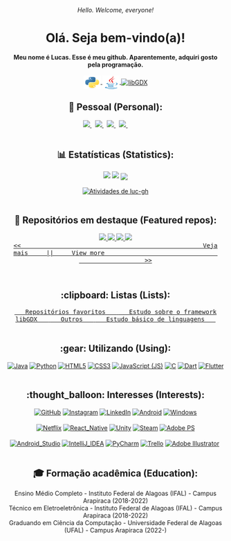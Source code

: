 <!-- Parágrafo de introdução -->
<p align="center"><i>Hello. Welcome, everyone!</i></p>
<h1 align="center">
  Olá. Seja bem-vindo(a)!
</h1>

<p align="center">
  <b>Meu nome é Lucas. Esse é meu github. Aparentemente, adquiri gosto pela programação.</b><br><br>
  <a href="#">
  <img align="center" title="Python" height="31" width="40" src="https://raw.githubusercontent.com/devicons/devicon/master/icons/python/python-original.svg">
  </a>
  <a href="#">
  <img align="center" title="Java" height="31" width="40" src="https://raw.githubusercontent.com/devicons/devicon/master/icons/java/java-original.svg">
  </a>
  <a href="https://libgdx.com/">
  <img align="center" title="libGDX" width="105" src="https://libgdx.com/assets/images/logo.png">
  </a>
</p>

<div></div>
<!-- Badges referentes a LinkedIn, Instagram e Gmail (contato) -->
<section align="center">
  <h2>👨 Pessoal (Personal): </h2>
  <a href="https://mail.google.com/mail/?view=cm&source=mailto&to=contatolucasoficial0@gmail.com" alt="Gmail" target="_blank">
    <img src="https://img.shields.io/badge/Email Profissional-F74141?style=for-the-badge&logoColor=white&logo=gmail&link=mailto:mail.contatolucasoficial0@gmail.com"/>
  </a>
  &nbsp
  <a href="https://mail.google.com/mail/?view=cm&source=mailto&to=arnaldo.duarte@arapiraca.ufal.br" alt="Gmail institucional" target="_blank">
    <img src="https://img.shields.io/badge/Email Institucional-F74141?style=for-the-badge&logoColor=white&logo=gmail&link=mailto:mail.arnaldo.duarte@arapiraca.ufal.br"/>
  </a>
  &nbsp
  <a href="https://www.linkedin.com/in/arnaldo-lucas-sd/" target="_blank">
    <img src="https://img.shields.io/badge/Arnaldo%20Lucas-0e76a8?style=for-the-badge&logo=Linkedin&link=https://www.linkedin.com/in/arnaldo-lucas-sd/"/>
  </a>
  &nbsp
  <a href="https://www.instagram.com/luc.ig._/" alt="Instagram" target="_blank">
    <img src="https://img.shields.io/badge/luc.ig.__-E4405F?style=for-the-badge&logo=instagram&logoColor=white&link=https://www.instagram.com/luc.ig._/"/>
  </a>
  &nbsp&nbsp&nbsp&nbsp&nbsp&nbsp&nbsp&nbsp&nbsp&nbsp&nbsp&nbsp
</section>

<div><br></div>

<section align="center"> <!-- Estatísticas no github -->
  <h2>📊 Estatísticas (Statistics):</h2>
  <p>
    <a href="https://github.com/luc-gh/"><img src="https://github-readme-stats.vercel.app/api?username=luc-gh&show_icons=true&bg_color=010101&locale=pt-br&icon_color=00FFFF&title_color=FF2800&text_color=FFFFFF" /></a>
    <a href="https://github.com/luc-gh/"><img src="https://github-readme-streak-stats.herokuapp.com/?user=luc-gh&locale=pt-br&background=010101&fire=EF0101&stroke=111111&ring=F00000&currStreakNum=88FFFF&sideNums=00FFFF&currStreakLabel=FFFFFF&sideLabels=EAEAEA&border=FFFFFF&dates=7A7A7A" /></a>
    <a href="https://github.com/luc-gh/"><img align="center" src="https://github-readme-stats.vercel.app/api/top-langs/?username=luc-gh&layout=compact&bg_color=010101&locale=pt-br&text_color=FFFFFF&title_color=FCFCFC&card_width=448&langs_count=10" /></a><br/><br>
    <a href="https://github.com/luc-gh"><img width=815em alt="Atividades de luc-gh" src="https://activity-graph.herokuapp.com/graph?username=luc-gh&custom_title=Atividades%20de%20Lucas&theme=xcode" /></a>
    <br/><br/>
  </p>
</section>

<section align="center"> <!-- Seção de repos-->
  <h2>🔖 Repositórios em destaque (Featured repos):</h2>
  <p>
    <a href="https://github.com/luc-gh/luc-gh" alt="luc-gh" target="_blank">
      <img src="https://github-readme-stats.vercel.app/api/pin/?username=luc-gh&repo=luc-gh&bg_color=000000&title_color=00FFFF&text_color=FFFFFF&icon_color=FF2800">
    </a>
    <a href="https://github.com/luc-gh/libGDX_firstGame" alt="snake_js" target="_blank">
      <img src="https://github-readme-stats.vercel.app/api/pin/?username=luc-gh&repo=libGDX_firstGame&bg_color=000000&title_color=00FFFF&text_color=FFFFFF&icon_color=FF2800">
    </a>
    <a href="https://github.com/luc-gh/majorElement" alt="majorElement" target="_blank">
      <img src="https://github-readme-stats.vercel.app/api/pin/?username=luc-gh&repo=majorElement&bg_color=000000&title_color=00FFFF&text_color=FFFFFF&icon_color=FF2800">
    </a>
    <a href="https://github.com/luc-gh/snake_js" alt="snake_js" target="_blank">
      <img src="https://github-readme-stats.vercel.app/api/pin/?username=luc-gh&repo=snake_js&bg_color=000000&title_color=00FFFF&text_color=FFFFFF&icon_color=FF2800">
    </a><br>
    <a href="https://github.com/luc-gh?tab=repositories" align="center">
    <kbd>
    <<&nbsp&nbsp&nbsp&nbsp&nbsp&nbsp&nbsp&nbsp&nbsp&nbsp&nbsp&nbsp&nbsp&nbsp&nbsp&nbsp&nbsp&nbsp&nbsp&nbsp&nbsp&nbsp&nbsp&nbsp&nbsp&nbsp&nbsp&nbsp&nbsp&nbsp
    &nbsp&nbsp&nbsp&nbsp&nbsp&nbsp&nbsp&nbsp&nbsp&nbsp&nbsp&nbsp&nbsp&nbsp&nbsp&nbsp&nbsp&nbsp
    Veja mais
    &nbsp&nbsp&nbsp
    ||
    &nbsp&nbsp&nbsp
    View more
    &nbsp&nbsp&nbsp&nbsp&nbsp&nbsp&nbsp&nbsp&nbsp&nbsp&nbsp&nbsp&nbsp&nbsp&nbsp&nbsp&nbsp&nbsp&nbsp&nbsp&nbsp&nbsp&nbsp&nbsp&nbsp&nbsp&nbsp&nbsp&nbsp&nbsp
    &nbsp&nbsp&nbsp&nbsp&nbsp&nbsp&nbsp&nbsp&nbsp&nbsp&nbsp&nbsp&nbsp&nbsp&nbsp&nbsp&nbsp&nbsp>>
    </kbd></a>
  </p>
</section>

<div><br></div>

<section align="center"> <!-- Seção de Listas -->
  <h2>:clipboard: Listas (Lists):</h2>
  <p>
    <a href="https://github.com/stars/luc-gh/lists/reposit%C3%B3rios-favoritos">
      <kbd>&nbsp&nbsp Repositórios favoritos &nbsp&nbsp</kbd>
    </a>
    <a href="https://github.com/stars/luc-gh/lists/estudo-sobre-o-framework-libgdx">
      <kbd>&nbsp&nbsp Estudo sobre o framework libGDX &nbsp&nbsp</kbd>
    </a>
    <a href="https://github.com/stars/luc-gh/lists/outros">
      <kbd>&nbsp&nbsp Outros &nbsp&nbsp</kbd>
    </a>
    <a href="https://github.com/stars/luc-gh/lists/estudo-b%C3%A1sico-de-linguagens">
      <kbd>&nbsp&nbsp Estudo básico de linguagens &nbsp&nbsp</kbd>
    </a>
    <br>
    &nbsp
  </p>
</section>

<div></div>

<!-- <section align="center"> <!-- Detaques sobre as habilidades pessoais
  <h2>😎 Habilidades (Skills):</h2>
  
</section>

<div><br></div> -->

<section align="center"> <!-- Seção sobre os estudos atuais -->
  <h2>:gear: Utilizando (Using):</h2>
  <a href="https://github.com/topics/java"><img align="center" alt="Java" src="https://img.shields.io/badge/Java-7B0005?style=for-the-badge&logo=java&logoColor=EE8E1B" title="Linguagem de programação Java"/></a>
  <a href="https://github.com/topics/python"><img align="center" alt="Python" src="https://img.shields.io/badge/Python-3776AB?style=for-the-badge&logo=python&logoColor=yellow" title="Linguagem de programação Python"/></a>
  <a href="https://github.com/topics/html"><img align="center" alt="HTML5" src="https://img.shields.io/badge/HTML5-E34F26?style=for-the-badge&logo=html5&logoColor=white" title="Linguagem de marcação HTML"/></a>
  <a href="https://github.com/topics/css"><img align="center" alt="CSS3" src="https://img.shields.io/badge/CSS3-1572B6?style=for-the-badge&logo=css3&logoColor=white" title="Linguagem de descrição de estilo CSS3"/></a>
  <a href="https://github.com/topics/javascript"><img align="center" alt="JavaScript (JS)" src="https://img.shields.io/badge/JavaScript-F7DF1E?style=for-the-badge&logo=javascript&logoColor=black" title="Linguagem de programação JavaScript"/></a>
  <a href="https://github.com/topics/c"><img align="center" alt="C" src="https://img.shields.io/badge/C-00599C?style=for-the-badge&logo=c&logoColor=87CEFA" title="Linguagem de programação C"/></a>
  <a href="https://github.com/topics/dart"><img align="center" alt="Dart" src="https://img.shields.io/badge/Dart-2799F5?style=for-the-badge&logo=dart&logoColor=13558F" title="Linguagem de programação Dart"/></a>
  <a href="https://github.com/flutter"><img align="center" alt="Flutter" src="https://img.shields.io/badge/Flutter-02569B?style=for-the-badge&logo=flutter&logoColor=white" title="Flutter"/></a>
</section>

<div><br></div>

<section align="center"> <!-- Seção sobre interesses -->
  <h2>:thought_balloon: Interesses (Interests):</h2>
  <a href="https://github.com/github"><img align="center" alt="GitHub" src="https://img.shields.io/badge/GitHub-1A1A1A?style=for-the-badge&logo=github&logoColor=white" title="GitHub"/></a>
  <a href="https://github.com/topics/instagram"><img align="center" alt="Instagram" src="https://img.shields.io/badge/Instagram-E4405F?style=for-the-badge&logo=instagram&logoColor=yellow" title="Instagram"/></a>
  <a href="https://linkedin.com/"><img align="center" alt="LinkedIn" src="https://img.shields.io/badge/LinkedIn-0077B5?style=for-the-badge&logo=linkedin&logoColor=white" title="LinkedIn"/></a>
  <a href="https://github.com/topics/android"><img align="center" alt="Android" src="https://img.shields.io/badge/Android-A4DE02?style=for-the-badge&logo=android&logoColor=gray" title="Android"/></a>
  <a href="https://github.com/topics/windows"><img align="center" alt="Windows" src="https://img.shields.io/badge/Windows-0078D6?style=for-the-badge&logo=windows&logoColor=white" title="Windows"/></a>
  <div><br></div>
  <a href="https://netflix.com"><img align="center" alt="Netflix" src="https://img.shields.io/badge/Netflix-E50914?style=for-the-badge&logo=netflix&logoColor=black" title="Netflix"/></a>
  <a href="https://github.com/topics/react-native"><img align="center" alt="React_Native" src="https://img.shields.io/badge/React_Native-DADBD9?style=for-the-badge&logo=react&logoColor=1141AE" title="React Native"/></a>
  <a href="https://github.com/topics/unity"><img align="center" alt="Unity" src="https://img.shields.io/badge/Unity-202020?style=for-the-badge&logo=unity&logoColor=white" title="Unity"/></a>
  <a href="https://github.com/topics/steam"><img align="center" alt="Steam" src="https://img.shields.io/badge/Steam-111111?style=for-the-badge&logo=steam&logoColor=white" title="Steam"/></a>
  <a href="https://wikipedia.org/wiki/Adobe_Photoshop"><img align="center" alt="Adobe PS" src="https://img.shields.io/badge/Adobe%20Photoshop-0D214F?style=for-the-badge&logo=Adobe%20Photoshop&logoColor=00FFF6" title="PhotoShop"/></a>
  <div><br></div>
  <a href="https://github.com/topics/android-studio"><img align="center" alt="Android_Studio" src="https://img.shields.io/badge/Android_Studio-3DDC84?style=for-the-badge&logo=android-studio&logoColor=black" title="AS"/></a>
  <a href="https://github.com/topics/intellij-idea"><img align="center" alt="IntelliJ_IDEA" src="https://img.shields.io/badge/IntelliJ_IDEA-121212.svg?style=for-the-badge&logo=intellij-idea&logoColor=white" title="Intellij IDEA"/></a>
  <a href="https://github.com/topics/pycharm"><img align="center" alt="PyCharm" src="https://img.shields.io/badge/PyCharm-FFFF00.svg?&style=for-the-badge&logo=PyCharm&logoColor=007F00" title="PyCharm"/></a>
  <a href="https://github.com/trello"><img align="center" alt="Trello" src="https://img.shields.io/badge/Trello-249225?style=for-the-badge&logo=trello&logoColor=white" title="Trello"/></a>
  <a href="https://wikipedia.org/wiki/Adobe_Illustrator"><img align="center" alt="Adobe Illustrator" src="https://img.shields.io/badge/Adobe%20Illustrator-FF9A00?style=for-the-badge&logo=adobe%20illustrator&logoColor=gray" title=""/></a>
  <img align="center" alt="" src="" title=""/>
</section

<div><br></div>

<section align="center"> <!-- Seção de formação acadêmica -->
  <h2>🎓 Formação acadêmica (Education):</h2>
  Ensino Médio Completo - Instituto Federal de Alagoas (IFAL) - Campus Arapiraca (2018-2022)<br/>
  Técnico em Eletroeletrônica - Instituto Federal de Alagoas (IFAL) - Campus Arapiraca (2018-2022)<br/>
  Graduando em Ciência da Computação - Universidade Federal de Alagoas (UFAL) - Campus Arapiraca (2022-)
</section>
